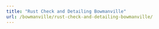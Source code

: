 ```yaml
---
title: "Rust Check and Detailing Bowmanville"
url: /bowmanville/rust-check-and-detailing-bowmanville/
---
```

